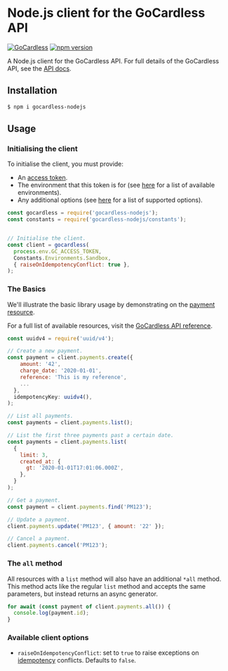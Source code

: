 # Node.js client for the GoCardless API

[![GoCardless](https://circleci.com/gh/gocardless/gocardless-nodejs.svg?style=svg)](https://github.com/gocardless/gocardless-nodejs/commits/master) [![npm version](https://badge.fury.io/js/gocardless-nodejs.svg)](https://badge.fury.io/js/gocardless-nodejs)

A Node.js client for the GoCardless API. For full details of the GoCardless API, see the [API docs](https://developer.gocardless.com/).

## Installation

```bash
$ npm i gocardless-nodejs
```

## Usage

### Initialising the client

To initialise the client, you must provide:

- An [access token](https://developer.gocardless.com/getting-started/api/making-your-first-request/#creating-an-access-token).
- The environment that this token is for (see [here](https://github.com/gocardless/gocardless-nodejs/blob/077ed5f863dfbb277c6cfb7f95a2210b15052ea4/src/constants.ts#L3) for a list of available environments).
- Any additional options (see [here](#available-client-options) for a list of supported options).

<!-- prettier-ignore -->
```js
const gocardless = require('gocardless-nodejs');
const constants = require('gocardless-nodejs/constants');


// Initialise the client.
const client = gocardless(
  process.env.GC_ACCESS_TOKEN,
  Constants.Environments.Sandbox,
  { raiseOnIdempotencyConflict: true },
);
```

### The Basics

We'll illustrate the basic library usage by demonstrating on the [payment resource](https://developer.gocardless.com/api-reference/#core-endpoints-payments).

For a full list of available resources, visit the [GoCardless API reference](https://developer.gocardless.com/api-reference/#core-endpoints).

<!-- prettier-ignore -->
```js
const uuidv4 = require('uuid/v4');

// Create a new payment.
const payment = client.payments.create({
    amount: '42',
    charge_date: '2020-01-01',
    reference: 'This is my reference',
    ...
  },
  idempotencyKey: uuidv4(),
);

// List all payments.
const payments = client.payments.list();

// List the first three payments past a certain date.
const payments = client.payments.list(
  {
    limit: 3,
    created_at: {
      gt: '2020-01-01T17:01:06.000Z',
    },
  }
);

// Get a payment.
const payment = client.payments.find('PM123');

// Update a payment.
client.payments.update('PM123', { amount: '22' });

// Cancel a payment.
client.payments.cancel('PM123');
```

### The `all` method

All resources with a `list` method will also have an additional `*all` method. This method acts like the regular `list` method and accepts the same parameters, but instead returns an async generator.

<!-- prettier-ignore -->
```js
for await (const payment of client.payments.all()) {
  console.log(payment.id);
}
```

### Available client options

- `raiseOnIdempotencyConflict`: set to `true` to raise exceptions on [idempotency](https://developer.gocardless.com/api-reference/#making-requests-idempotency-keys) conflicts. Defaults to `false`.
